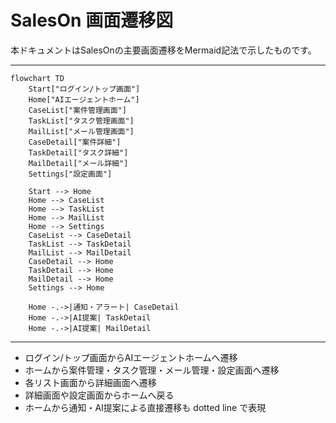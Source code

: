 # SalesOn 画面遷移図

本ドキュメントはSalesOnの主要画面遷移をMermaid記法で示したものです。

---

```mermaid
flowchart TD
    Start["ログイン/トップ画面"]
    Home["AIエージェントホーム"]
    CaseList["案件管理画面"]
    TaskList["タスク管理画面"]
    MailList["メール管理画面"]
    CaseDetail["案件詳細"]
    TaskDetail["タスク詳細"]
    MailDetail["メール詳細"]
    Settings["設定画面"]

    Start --> Home
    Home --> CaseList
    Home --> TaskList
    Home --> MailList
    Home --> Settings
    CaseList --> CaseDetail
    TaskList --> TaskDetail
    MailList --> MailDetail
    CaseDetail --> Home
    TaskDetail --> Home
    MailDetail --> Home
    Settings --> Home

    Home -.->|通知・アラート| CaseDetail
    Home -.->|AI提案| TaskDetail
    Home -.->|AI提案| MailDetail
```

---

- ログイン/トップ画面からAIエージェントホームへ遷移
- ホームから案件管理・タスク管理・メール管理・設定画面へ遷移
- 各リスト画面から詳細画面へ遷移
- 詳細画面や設定画面からホームへ戻る
- ホームから通知・AI提案による直接遷移も dotted line で表現 